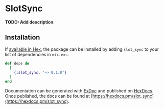 # SlotSync

**TODO: Add description**

## Installation

If [available in Hex](https://hex.pm/docs/publish), the package can be installed
by adding `slot_sync` to your list of dependencies in `mix.exs`:

```elixir
def deps do
  [
    {:slot_sync, "~> 0.1.0"}
  ]
end
```

Documentation can be generated with [ExDoc](https://github.com/elixir-lang/ex_doc)
and published on [HexDocs](https://hexdocs.pm). Once published, the docs can
be found at [https://hexdocs.pm/slot_sync](https://hexdocs.pm/slot_sync).


